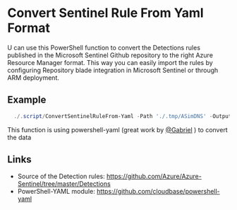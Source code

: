 # Convert Sentinel Rule From Yaml Format

U can use this PowerShell function to convert the Detections rules published in the Microsoft Sentinel Github repository to the right Azure Resource Manager format. This way you can easily import the rules by configuring Repository blade integration in Microsoft Sentinel or through ARM deployment.

## Example

```PowerShell
  ./.script/ConvertSentinelRuleFrom-Yaml -Path './.tmp/ASimDNS' -OutputFolder
```

This function is using powershell-yaml (great work by [@Gabriel](https://github.com/gabriel-samfira) ) to convert the data

## Links

- Source of the Detection rules: https://github.com/Azure/Azure-Sentinel/tree/master/Detections
- PowerShell-YAML module: https://github.com/cloudbase/powershell-yaml
